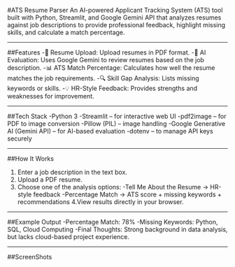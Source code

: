 #ATS Resume Parser
An AI-powered Applicant Tracking System (ATS) tool built with Python, Streamlit, and Google Gemini API that analyzes resumes against job descriptions to provide professional feedback, highlight missing skills, and calculate a match percentage.

---

##Features
  -📄 Resume Upload: Upload resumes in PDF format.
  -🧠 AI Evaluation: Uses Google Gemini to review resumes based on the job description.
  -📊 ATS Match Percentage: Calculates how well the resume matches the job requirements.
  -🔍 Skill Gap Analysis: Lists missing keywords or skills.
  -💡 HR-Style Feedback: Provides strengths and weaknesses for improvement.
  
---

##Tech Stack
  -Python 3
  -Streamlit – for interactive web UI
  -pdf2image – for PDF to image conversion
  -Pillow (PIL) – image handling
  -Google Generative AI (Gemini API) – for AI-based evaluation
  -dotenv – to manage API keys securely

---

##How It Works
  1. Enter a job description in the text box.
  2. Upload a PDF resume.
  3. Choose one of the analysis options:
    -Tell Me About the Resume → HR-style feedback
    -Percentage Match → ATS score + missing keywords + recommendations
  4.View results directly in your browser.

---

##Example Output
  -Percentage Match: 78%
  -Missing Keywords: Python, SQL, Cloud Computing
  -Final Thoughts: Strong background in data analysis, but lacks cloud-based project experience.
  
---

##ScreenShots
